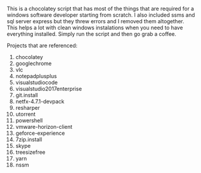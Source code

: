 This is a chocolatey script that has most of the things that are required for a windows software developer starting from scratch.
I also included ssms and sql server express but they threw errors and I removed them altogether.
This helps a lot with clean windows instalations when you need to have everything installed.
Simply run the script and then go grab a coffee.

Projects that are referenced:
1. chocolatey
2. googlechrome 
3. vlc
4. notepadplusplus
5. visualstudiocode
6. visualstudio2017enterprise 
7. git.install
8. netfx-4.7.1-devpack
9. resharper
10. utorrent
11. powershell
12. vmware-horizon-client
13. geforce-experience
14. 7zip.install
15. skype
16. treesizefree
17. yarn
18. nssm
